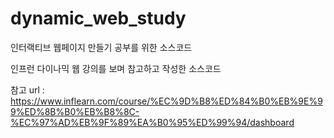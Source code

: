# dynamic_web_study
 인터랙티브 웹페이지 만들기 공부를 위한 소스코드
 
 인프런 다이나믹 웹 강의를 보며 참고하고 작성한 소스코드

참고 url : https://www.inflearn.com/course/%EC%9D%B8%ED%84%B0%EB%9E%99%ED%8B%B0%EB%B8%8C-%EC%97%AD%EB%9F%89%EA%B0%95%ED%99%94/dashboard
